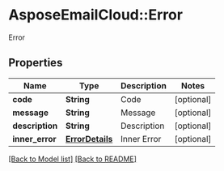 # AsposeEmailCloud::Error

Error

## Properties
Name | Type | Description | Notes
---- | ---- | ----------- | -----
**code** |**String** | Code              | [optional] 
**message** |**String** | Message              | [optional] 
**description** |**String** | Description              | [optional] 
**inner_error** |[**ErrorDetails**](ErrorDetails.md) | Inner Error              | [optional] 


[[Back to Model list]](Models.md) [[Back to README]](README.md)
